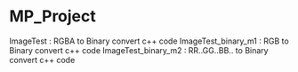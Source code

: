 # MP_Project
ImageTest : RGBA to Binary convert c++ code
ImageTest_binary_m1 : RGB to Binary convert c++ code
ImageTest_binary_m2 : RR..GG..BB.. to Binary convert c++ code
